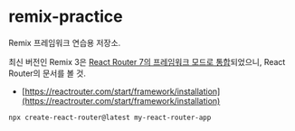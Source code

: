 # remix-practice

Remix 프레임워크 연습용 저장소.

최신 버전인 Remix 3은 [React Router 7의 프레임워크 모드로 통합](https://remix.run/blog/incremental-path-to-react-19)되었으니, React Router의 문서를 볼 것.

- [https://reactrouter.com/start/framework/installation](https://reactrouter.com/start/framework/installation)

```
npx create-react-router@latest my-react-router-app
```
